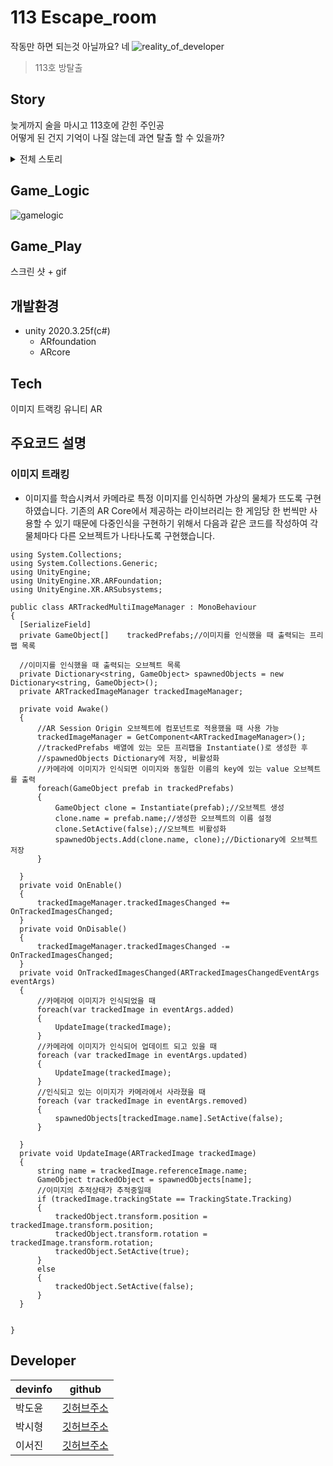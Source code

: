 # 113 Escape_room
작동만 하면 되는것 아닐까요?  네
![reality_of_developer](https://user-images.githubusercontent.com/77565951/149667849-bca4690b-eb90-4e5e-930d-55c66f0f4784.gif)   

> 113호 방탈출

## Story
늦게까지 술을 마시고 113호에 갇힌 주인공   
어떻게 된 건지 기억이 나질 않는데 과연 탈출 할 수 있을까?
<details>
<summary>전체 스토리</summary>
<div markdown="1">

 자신을 귀찮게 하는 희종때문에 화가 난 병규
 희종을 불법감금을 한 사람으로 만들어 몰입캠프에서 쫓아내기 위해 술자리 이후 주인공을 가두고 희종이가 범인인 것처럼 꾸며내는 계획을 한다.
 그러나 계획을 허술하게 해서 주인공은 탈출한다. 병규는 그 사실을 모르고 자고 있는데 과연 그 이후는 어떻게 될까...
    
 
 *이 내용은 실화와 0.1%만 관련있음을 알려드립니다*
 

</div>
</details>   


## Game_Logic   
![gamelogic](https://user-images.githubusercontent.com/77565951/149778113-75bfa07e-9285-4b56-b92b-1b0d1acaa655.jpg)


## Game_Play

스크린 샷 + gif

## 개발환경
- unity 2020.3.25f(c#)
  * ARfoundation
  * ARcore
## Tech   
이미지 트랙킹
유니티 AR 

## 주요코드 설명

### 이미지 트래킹
  + 이미지를 학습시켜서 카메라로 특정 이미지를 인식하면 가상의 물체가 뜨도록 구현하였습니다. 기존의 AR Core에서 제공하는 라이브러리는 한 게임당 한 번씩만 사용할 수 있기 때문에 다중인식을 구현하기 위해서 다음과 같은 코드를 작성하여 각 물체마다 다른 오브젝트가 나타나도록 구현했습니다.

  ```
 using System.Collections;
using System.Collections.Generic;
using UnityEngine;
using UnityEngine.XR.ARFoundation;
using UnityEngine.XR.ARSubsystems;

public class ARTrackedMultiImageManager : MonoBehaviour
{
    [SerializeField]
    private GameObject[]    trackedPrefabs;//이미지를 인식했을 때 출력되는 프리팹 목록

    //이미지를 인식했을 때 출력되는 오브젝트 목록
    private Dictionary<string, GameObject> spawnedObjects = new Dictionary<string, GameObject>();
    private ARTrackedImageManager trackedImageManager;

    private void Awake()
    {
        //AR Session Origin 오브젝트에 컴포넌트로 적용했을 때 사용 가능
        trackedImageManager = GetComponent<ARTrackedImageManager>();
        //trackedPrefabs 배열에 있는 모든 프리팹을 Instantiate()로 생성한 후
        //spawnedObjects Dictionary에 저장, 비활성화
        //카메라에 이미지가 인식되면 이미지와 동일한 이름의 key에 있는 value 오브젝트를 출력
        foreach(GameObject prefab in trackedPrefabs)
        {
            GameObject clone = Instantiate(prefab);//오브젝트 생성
            clone.name = prefab.name;//생성한 오브젝트의 이름 설정
            clone.SetActive(false);//오브젝트 비활성화
            spawnedObjects.Add(clone.name, clone);//Dictionary에 오브젝트 저장
        }

    }
    private void OnEnable()
    {
        trackedImageManager.trackedImagesChanged += OnTrackedImagesChanged;
    }
    private void OnDisable()
    {
        trackedImageManager.trackedImagesChanged -= OnTrackedImagesChanged;
    }
    private void OnTrackedImagesChanged(ARTrackedImagesChangedEventArgs eventArgs)
    {
        //카메라에 이미지가 인식되었을 때
        foreach(var trackedImage in eventArgs.added)
        {
            UpdateImage(trackedImage);
        }
        //카메라에 이미지가 인식되어 업데이트 되고 있을 때
        foreach (var trackedImage in eventArgs.updated)
        {
            UpdateImage(trackedImage);
        }
        //인식되고 있는 이미지가 카메라에서 사라졌을 때
        foreach (var trackedImage in eventArgs.removed)
        {
            spawnedObjects[trackedImage.name].SetActive(false);
        }

    }
    private void UpdateImage(ARTrackedImage trackedImage)
    {
        string name = trackedImage.referenceImage.name;
        GameObject trackedObject = spawnedObjects[name];
        //이미지의 추적상태가 추적중일때
        if (trackedImage.trackingState == TrackingState.Tracking)
        {
            trackedObject.transform.position = trackedImage.transform.position;
            trackedObject.transform.rotation = trackedImage.transform.rotation;
            trackedObject.SetActive(true);
        }
        else
        {
            trackedObject.SetActive(false);
        }
    }


}
  ```


## Developer

| devinfo | github |
| ------ | ------ |
| 박도윤 | [깃허브주소](https://github.com/victoria0406) |
| 박시형 | [깃허브주소](https://github.com/sihyeong671) |
| 이서진 | [깃허브주소](https://github.com/metamong-Hi) |

